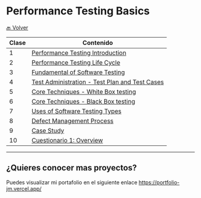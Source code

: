 # Performance Testing Basics

[🔙 Volver](../README.md) 

| Clase | Contenido |
|-------|-----------|
|   1   | [Performance Testing Introduction](./01_Class_Introduction/01_Introduction.md) |
|   2   | [Performance Testing Life Cycle](./02_Class/02_Class.md) |
|   3   | [Fundamental of Software Testing](./03_Class/03_Class.md) |
|   4   | [Test Administration - Test Plan and Test Cases](./04_Class/04_Class.md) |
|   5   | [Core Techniques - White Box testing](./05_Class/05_Class.md) |
|   6   | [Core Techniques - Black Box testing](./06_Class/06_Class.md) |
|   7   | [Uses of Software Testing Types](./07_Class/07_Class.md) |
|   8   | [Defect Management Process](./08_Class/08_Class.md) |
|   9   | [Case Study](./09_Class/09_Class.md) |
|   10  | [Cuestionario 1: Overview](./10_Class/10_Class.md) |


___

## ¿Quieres conocer mas proyectos?

Puedes visualizar mi portafolio en el siguiente enlace https://portfolio-jm.vercel.app/